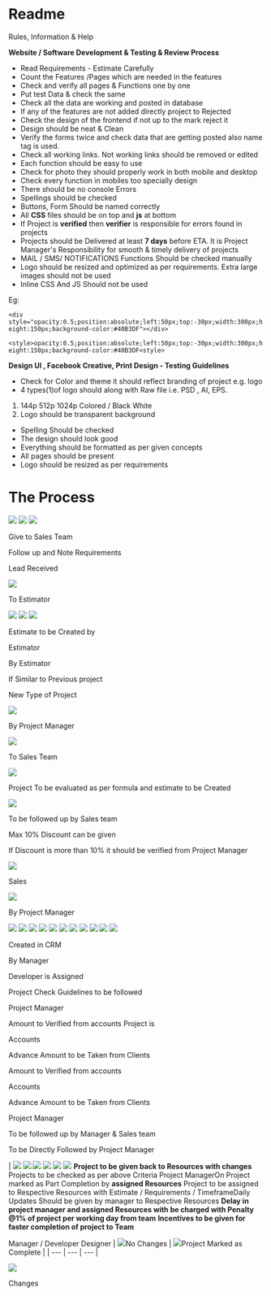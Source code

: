 # Readme
Rules, Information & Help 

**Website / Software Development &amp; Testing &amp; Review Process**

- Read Requirements - Estimate Carefully
- Count the Features /Pages which are needed in the features
- Check and verify all pages &amp; Functions one by one
- Put test Data &amp; check the same
- Check all the data are working and posted in database
- If any of the features are not added directly project to Rejected
- Check the design of the frontend if not up to the mark reject it
- Design should be neat &amp; Clean
- Verify the forms twice and check data that are getting posted also name tag is used.
- Check all working links. Not working links should be removed or edited
- Each function should be easy to use
- Check for photo they should properly work in both mobile and desktop
- Check every function in mobiles too specially design
- There should be no console Errors
- Spellings should be checked
- Buttons, Form Should be named correctly
- All **CSS** files should be on top and **js** at bottom
- If Project is **verified** then **verifier** is responsible for errors found in projects
- Projects should be Delivered at least **7 days** before ETA. It is Project Manager&#39;s Responsibility for smooth &amp; timely delivery of projects
- MAIL / SMS/ NOTIFICATIONS Functions Should be checked manually
- Logo should be resized and optimized as per requirements. Extra large images should not be used
- Inline CSS And JS Should not be used

Eg:

`<div style="opacity:0.5;position:absolute;left:50px;top:-30px;width:300px;height:150px;background-color:#40B3DF"></div>`


`<style>opacity:0.5;position:absolute;left:50px;top:-30px;width:300px;height:150px;background-color:#40B3DF<style>`




**Design UI , Facebook Creative, Print Design - Testing Guidelines**

- Check for Color and theme it should reflect branding of project e.g. logo
- 4 types(1)of logo should along with Raw file i.e. PSD , AI, EPS.

1. 144p 512p 1024p Colored / Black White
2. Logo should be transparent background

- Spelling Should be checked
- The design should look good
- Everything should be formatted as per given concepts
- All pages should be present
- Logo should be resized as per requirements

# **The Process**

![](RackMultipart20200510-4-pwp7ba_html_32e46e396e7bd95c.gif) ![](RackMultipart20200510-4-pwp7ba_html_32e46e396e7bd95c.gif) ![](RackMultipart20200510-4-pwp7ba_html_b15a30d725800d04.gif)

Give to Sales Team

Follow up and Note
 Requirements

Lead Received

![](RackMultipart20200510-4-pwp7ba_html_13c43b20c130054b.gif)

To Estimator

![](RackMultipart20200510-4-pwp7ba_html_32e46e396e7bd95c.gif) ![](RackMultipart20200510-4-pwp7ba_html_89b43157072fd4dc.gif) ![](RackMultipart20200510-4-pwp7ba_html_32e46e396e7bd95c.gif)

Estimate to be Created by

Estimator

By Estimator

If Similar to Previous project

New Type of Project

![](RackMultipart20200510-4-pwp7ba_html_dd06760e66224961.gif)

By Project Manager

![](RackMultipart20200510-4-pwp7ba_html_213e5f7f296cff6f.gif)

To Sales Team

![](RackMultipart20200510-4-pwp7ba_html_32e46e396e7bd95c.gif)

Project To be evaluated as per formula and estimate to be Created

![](RackMultipart20200510-4-pwp7ba_html_176a2bdbe2516172.gif)

To be followed up by Sales team

Max 10% Discount can be given

If Discount is more than 10% it should be verified from Project Manager

![](RackMultipart20200510-4-pwp7ba_html_ad5d4b6161752b2f.gif)

Sales

![](RackMultipart20200510-4-pwp7ba_html_ad5d4b6161752b2f.gif)

By Project Manager

![](RackMultipart20200510-4-pwp7ba_html_32e46e396e7bd95c.gif) ![](RackMultipart20200510-4-pwp7ba_html_32e46e396e7bd95c.gif) ![](RackMultipart20200510-4-pwp7ba_html_ad5d4b6161752b2f.gif) ![](RackMultipart20200510-4-pwp7ba_html_32e46e396e7bd95c.gif) ![](RackMultipart20200510-4-pwp7ba_html_ff4fd15c319d7791.gif) ![](RackMultipart20200510-4-pwp7ba_html_32e46e396e7bd95c.gif) ![](RackMultipart20200510-4-pwp7ba_html_a2c30f867a81a28.gif) ![](RackMultipart20200510-4-pwp7ba_html_32e46e396e7bd95c.gif) ![](RackMultipart20200510-4-pwp7ba_html_d5a28ed8e2d16b94.gif) ![](RackMultipart20200510-4-pwp7ba_html_4bd05e747ba1228.gif) ![](RackMultipart20200510-4-pwp7ba_html_16c0452005bf122b.gif)

Created in CRM

By Manager

Developer is Assigned

Project Check Guidelines to be followed

Project Manager

Amount to Verified from accounts Project is

Accounts

Advance Amount to be Taken from Clients

Amount to Verified from accounts

Accounts

Advance Amount to be Taken from Clients

Project Manager

To be followed up by Manager &amp; Sales team

To be Directly Followed by Project Manager

| ![](RackMultipart20200510-4-pwp7ba_html_a3d4f31e1970ce1d.gif) ![](RackMultipart20200510-4-pwp7ba_html_60e805c227762dde.gif) ![](RackMultipart20200510-4-pwp7ba_html_98104e849e10c726.gif) ![](RackMultipart20200510-4-pwp7ba_html_731b6fcbca4db361.gif) ![](RackMultipart20200510-4-pwp7ba_html_e41331d9f3e03818.gif) ![](RackMultipart20200510-4-pwp7ba_html_ec475895399be06e.gif) **Project to be given back to Resources with changes**
Projects to be checked as per above Criteria Project ManagerOn Project marked as Part Completion by **assigned Resources** Project to be assigned to Respective Resources with
Estimate / Requirements / TimeframeDaily Updates Should be given by manager to Respective Resources
**Delay in project manager and assigned Resources with be charged with Penalty @1% of project per working day from team**
**Incentives to be given for faster completion of project to Team**

Manager / Developer Designer
 | ![](RackMultipart20200510-4-pwp7ba_html_e697753321f8518e.gif)No Changes
 | ![](RackMultipart20200510-4-pwp7ba_html_ff2a4765628f59aa.gif)Project Marked as Complete
 |
| --- | --- | --- |

![](RackMultipart20200510-4-pwp7ba_html_13483d8831ab5dfc.gif)

Changes
